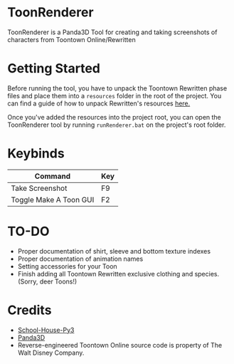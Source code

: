 # ToonRenderer

ToonRenderer is a Panda3D Tool for creating and taking screenshots of characters from Toontown Online/Rewritten

# Getting Started

Before running the tool, you have to unpack the Toontown Rewritten phase files and place them into a `resources` folder in the root of the project. You can find a guide of how to unpack Rewritten's resources [here.](https://toontownrewritten.wiki/Phase_files)

Once you've added the resources into the project root, you can open the ToonRenderer tool by running `runRenderer.bat` on the project's root folder.

# Keybinds

Command   | Key
--------- | ------
Take Screenshot | F9
Toggle Make A Toon GUI | F2

# TO-DO
- Proper documentation of shirt, sleeve and bottom texture indexes
- Proper documentation of animation names
- Setting accessories for your Toon
- Finish adding all Toontown Rewritten exclusive clothing and species. (Sorry, deer Toons!)

# Credits

- [School-House-Py3](https://github.com/OSToontown/School-House-Py3)
- [Panda3D](https://github.com/panda3d/panda3d)
- Reverse-engineered Toontown Online source code is property of The Walt Disney Company.